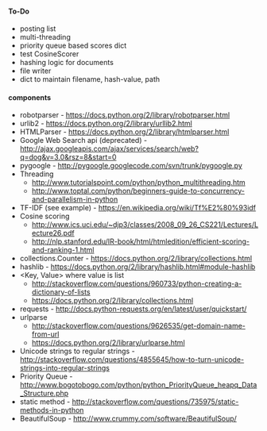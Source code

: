 #### To-Do
- posting list
- multi-threading
- priority queue based scores dict
- test CosineScorer
- hashing logic for documents
- file writer
- dict to maintain filename, hash-value, path

#### components
 - robotparser - https://docs.python.org/2/library/robotparser.html
 - urlib2 - https://docs.python.org/2/library/urllib2.html
 - HTMLParser - https://docs.python.org/2/library/htmlparser.html
 - Google Web Search api (deprecated) - http://ajax.googleapis.com/ajax/services/search/web?q=dog&v=3.0&rsz=8&start=0
 - pygoogle - http://pygoogle.googlecode.com/svn/trunk/pygoogle.py
 - Threading
    * http://www.tutorialspoint.com/python/python_multithreading.htm
    * http://www.toptal.com/python/beginners-guide-to-concurrency-and-parallelism-in-python
 - TF-IDF (see example) - https://en.wikipedia.org/wiki/Tf%E2%80%93idf
 - Cosine scoring
    * http://www.ics.uci.edu/~djp3/classes/2008_09_26_CS221/Lectures/Lecture26.pdf
    * http://nlp.stanford.edu/IR-book/html/htmledition/efficient-scoring-and-ranking-1.html
 - collections.Counter - https://docs.python.org/2/library/collections.html
 - hashlib - https://docs.python.org/2/library/hashlib.html#module-hashlib
 - &lt;Key, Value&gt; where value is list
    * http://stackoverflow.com/questions/960733/python-creating-a-dictionary-of-lists
    * https://docs.python.org/2/library/collections.html
 - requests - http://docs.python-requests.org/en/latest/user/quickstart/
 - urlparse
    * http://stackoverflow.com/questions/9626535/get-domain-name-from-url   
    * https://docs.python.org/2/library/urlparse.html
 - Unicode strings to regular strings - http://stackoverflow.com/questions/4855645/how-to-turn-unicode-strings-into-regular-strings
 - Priority Queue - http://www.bogotobogo.com/python/python_PriorityQueue_heapq_Data_Structure.php
 - static method - http://stackoverflow.com/questions/735975/static-methods-in-python
 - BeautifulSoup - http://www.crummy.com/software/BeautifulSoup/
